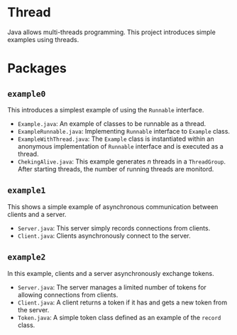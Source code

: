 # Thread
Java allows multi-threads programming.  This project introduces simple examples using threads.

# Packages
## `example0`
This introduces a simplest example of using the `Runnable` interface.
- `Example.java`: An example of classes to be runnable as a thread.
- `ExampleRunnable.java`: Implementing `Runnable` interface to `Example` class.
- `ExampleWithThread.java`:  The `Example` class is instantiated within an anonymous implementation of `Runnable` interface and is executed as a thread.
- `ChekingAlive.java`: This example generates $n$ threads in a `ThreadGroup`.  
After starting threads,  the number of running threads are monitord.
## `example1`
This shows a simple example of asynchronous communication between clients and a server.
- `Server.java`: This server simply records connections from clients.
- `Client.java`: Clients asynchronously connect to the server.
## `example2`
In this example, clients and a server asynchronously exchange tokens.
- `Server.java`: The server manages a limited number of tokens for allowing connections from clients.
- `Client.java`: A client returns a token if it has and gets a new token from the server.
- `Token.java`: A simple token class defined as an example of the `record` class.